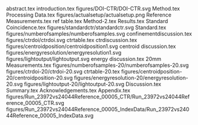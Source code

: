 abstract.tex
introduction.tex
figures/DOI-CTR/DOI-CTR.svg
Method.tex
Processing Data.tex
figures/actualsetup/actualsetup.png
Reference Measurements.tex
ref table.tex
Method-2.tex
Results.tex
Standard Coincidence.tex
figures/standardctr/standardctr.svg
Standard.tex
figures/numberofsamples/numberofsamples.svg
confinementdiscussion.tex
figures/ctrdoi/ctrdoi.svg
ctrtable.tex
ctrdiscussion.tex
figures/centroidposition/centroidposition1.svg
centroid discussion.tex
figures/energyresolution/energyresolution1.svg
figures/lightoutput/lightoutput.svg
energy discussion.tex
20mm Measurements.tex
figures/numberofsamples-20/numberofsamples-20.svg
figures/ctrdoi-20/ctrdoi-20.svg
ctrtable-20.tex
figures/centroidposition-20/centroidposition-20.svg
figures/energyresolution-20/energyresolution-20.svg
figures/lightoutput-20/lightoutput-20.svg
Discussion.tex
Summary.tex
Acknowledgements.tex
Appendix.tex
figures/Run_23972vs24044Reference_00005_CTR/Run_23972vs24044Reference_00005_CTR.svg
figures/Run_23972vs24044Reference_00005_IndexData/Run_23972vs24044Reference_00005_IndexData.svg